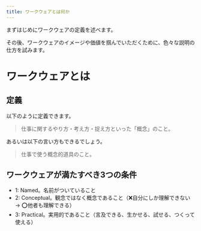 ```yaml
---
title: ワークウェアとは何か
---
```


まずはじめにワークウェアの定義を述べます。

その後、ワークウェアのイメージや価値を掴んでいただくために、色々な説明の仕方を試みます。

# ワークウェアとは

## 定義
以下のように定義できます。

> 仕事に関するやり方・考え方・捉え方といった「概念」のこと。

あるいは以下の言い方もできるでしょう。

> 仕事で使う概念的道具のこと。

## ワークウェアが満たすべき3つの条件
- 1: Named。名前がついていること
- 2: Conceptual。観念ではなく概念であること（❌自分にしか理解できない → ⭕他者も理解できる）
- 3: Practical。実用的であること（言及できる、生かせる、試せる、つくって使える）
